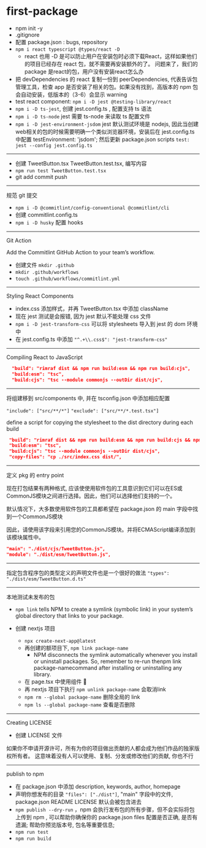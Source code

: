 # first-package

- npm init -y
- .gitignore
- 配置 package.json : bugs, repository
- `npm i react typescript @types/react -D`
  - react 也用 -D 是可以防止用户在安装包时必须下载React，这样如果他们的项目已经存在 react 包，就不需要再安装额外的了。 问题来了，我们的package 是react的包，用户没有安装react怎么办
- 把 devDependencies 的 react 复制一份到 peerDependencies, 代表告诉包管理工具，检查 app 是否安装了相关的包。如果没有找到，高版本的 npm 包会自动安装，低版本的（3-6）会显示 warning
- test react component: `npm i -D jest @testing-library/react`
- `npm i -D ts-jest`, 创建 jest.config.ts , 配置支持 ts 语法
- `npm i -D ts-node` jest 需要 ts-node 来读取 ts 配置文件
- `npm i -D jest-environment-jsdom`  jest 默认测试环境是 nodejs, 因此当创建web相关的包的时候需要明确一个类似浏览器环境，安装后在 jest.config.ts 中配置 testEnvironment: 'jsdom'; 然后更新 package.json scripts `test: jest --config jest.config.ts`

------

- 创建 TweetButton.tsx TweetButton.test.tsx, 编写内容
- `npm run test TweetButton.test.tsx`
- git add commit push

------

规范 git 提交

- `npm i -D @commitlint/config-conventional @commitlint/cli`
- 创建 commitlint.config.ts
- `npm i -D husky` 配置 hooks

------

Git Action

Add the Commitlint GitHub Action to your team’s workflow.

- 创建文件 `mkdir .github`
- `mkdir .github/workflows`
- `touch .github/workflows/commitlint.yml`

------

Styling React Components

- index.css 添加样式，并再 TweetButton.tsx 中添加 className
- 现在 jest 测试是会报错, 因为 jest 默认不能处理 css 文件
- `npm i -D jest-transform-css` 可以将 stylesheets 导入到 jest 的 dom 环境中
- 在 jest.config.ts 中添加 `"^.+\\.css$": "jest-transform-css"`

------

Compiling React to JavaScript

```json
  "build": "rimraf dist && npm run build:esm && npm run build:cjs",
  "build:esm": "tsc",
  "build:cjs": "tsc --module commonjs --outDir dist/cjs",
```

------

将组建移到 src/components 中, 并在 tsconfig.json 中添加相应配置

`"include": ["src/**/*"]` `"exclude": ["src/**/*.test.tsx"]`

 define a script for copying the stylesheet to the dist directory during each build

 ``` json
  "build": "rimraf dist && npm run build:esm && npm run build:cjs && npm run copy-files",
  "build:esm": "tsc",
  "build:cjs": "tsc --module commonjs --outDir dist/cjs",
  "copy-files": "cp ./src/index.css dist/",

 ```

------

定义 pkg 的 entry point

现在打包结果有两种格式, 应该使使用软件包的工具意识到它们可以在ES或CommonJS模块之间进行选择。因此，他们可以选择他们支持的一个。

默认情况下，大多数使用软件包的工具都希望在 package.json 的 main 字段中找到一个CommonJS模块

因此，请使用该字段来引用您的CommonJS模块。并将ECMAScript编译添加到该模块属性中。

``` json
"main": "./dist/cjs/TweetButton.js",
"module": "./dist/esm/TweetButton.js",
```

------

指定包含程序包的类型定义的声明文件也是一个很好的做法 `"types": "./dist/esm/TweetButton.d.ts"`

------

本地测试未发布的包

- `npm link` tells NPM to create a symlink (symbolic link) in your system’s global directory that links to your package.

- 创建 nextjs 项目
  - `npx create-next-app@latest`
  - 再创建的额项目下, `npm link package-name`
    - NPM disconnects the symlink automatically whenever you install or uninstall packages. So, remember to re-run thenpm link package-namecommand after installing or uninstalling any library.
  - 在 page.tsx 中使用组件 🎉
  - 再 nextjs 项目下执行 `npm unlink package-name` 会取消link
  - `npm rm --global package-name` 删除全局的 link
  - `npm ls --global package-name` 查看是否删除

------

Creating LICENSE

- 创建 LICENSE 文件

如果你不申请开源许可，所有为你的项目做出贡献的人都会成为他们作品的独家版权所有者。
这意味着没有人可以使用、复制、分发或修改他们的贡献, 你也不行

------

publish to npm

- 在 package.json 中添加 description, keywords, author, homepage
- 声明你想发布的目录 `"files": ["./dist"]`, "main" 字段中的文件, package.json README LICENSE 默认会被包含进去
- `npm publish --dry-run` ，npm 会执行发布包的所有步骤，但不会实际将包上传到 npm , 可以帮助你确保你的 package.json files 配置是否正确, 是否有遗漏; 帮助你预览版本号, 包名等重要信息;
- `npm run test`
- `npm run build`
